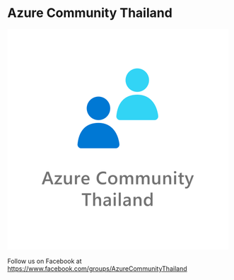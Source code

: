 # Azure Community Thailand

[![Azure Community Thailand](AzureCommunityThailand.png "Visit us here!")](https://www.facebook.com/groups/AzureCommunityThailand)

Follow us on Facebook at https://www.facebook.com/groups/AzureCommunityThailand
